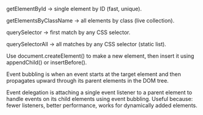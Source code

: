 getElementById → single element by ID (fast, unique).


getElementsByClassName → all elements by class (live collection).


querySelector → first match by any CSS selector.


querySelectorAll → all matches by any CSS selector (static list).





Use document.createElement() to make a new element, then insert it using appendChild() or insertBefore().



Event bubbling is when an event starts at the target element and then propagates upward through its parent elements in the DOM tree.


Event delegation is attaching a single event listener to a parent element to handle events on its child elements using event bubbling.
Useful because: fewer listeners, better performance, works for dynamically added elements.

